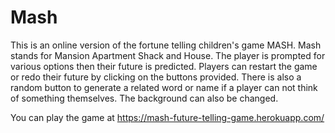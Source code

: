 # Mash
This is an online version of the fortune telling children's game MASH. Mash stands for Mansion Apartment Shack and House. The player is prompted for various options then their future is predicted. Players can restart the game or redo their future by clicking on the buttons provided. There is also a random button to generate a related word or name if a player can not think of something themselves. The background can also be changed.

You can play the game at https://mash-future-telling-game.herokuapp.com/
